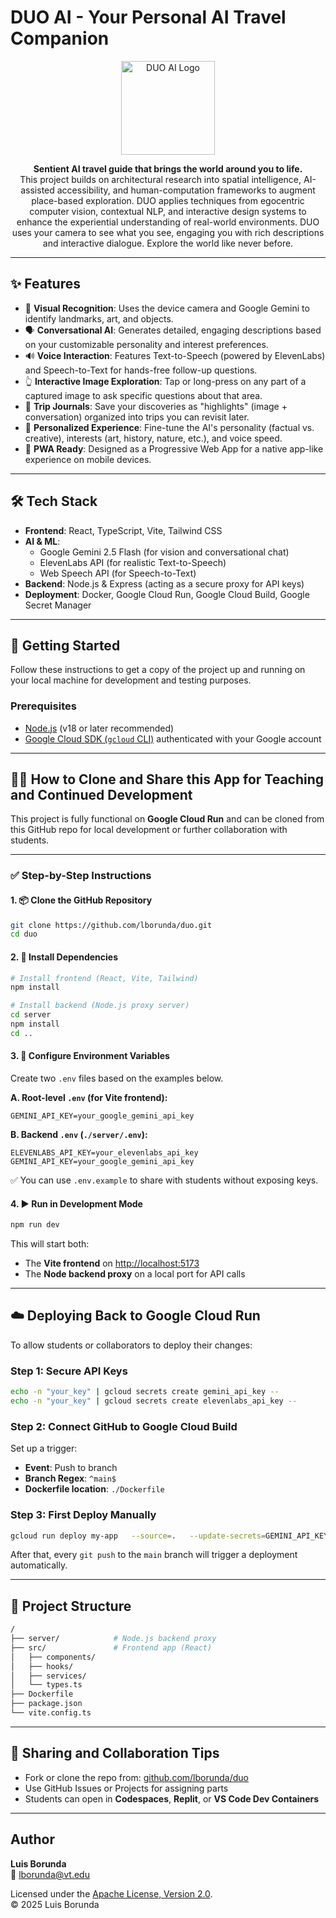 # DUO AI - Your Personal AI Travel Companion

<p align="center">
  <img src="https://storage.googleapis.com/gemini-prod-us-west1-assets/v1/f7c162625291b8d8f079f29125345607b3164991c1b1819828464f1d4f293b68" alt="DUO AI Logo" width="150">
</p>

<p align="center">
  <strong>Sentient AI travel guide that brings the world around you to life.</strong><br />
  This project builds on architectural research into spatial intelligence, AI-assisted accessibility, and human-computation frameworks to augment place-based exploration. DUO applies techniques from egocentric computer vision, contextual NLP, and interactive design systems to enhance the experiential understanding of real-world environments.
  DUO uses your camera to see what you see, engaging you with rich descriptions and interactive dialogue. Explore the world like never before.
</p>

---

## ✨ Features

- 📸 **Visual Recognition**: Uses the device camera and Google Gemini to identify landmarks, art, and objects.
- 🗣️ **Conversational AI**: Generates detailed, engaging descriptions based on your customizable personality and interest preferences.
- 🔊 **Voice Interaction**: Features Text-to-Speech (powered by ElevenLabs) and Speech-to-Text for hands-free follow-up questions.
- 👆 **Interactive Image Exploration**: Tap or long-press on any part of a captured image to ask specific questions about that area.
- 📓 **Trip Journals**: Save your discoveries as "highlights" (image + conversation) organized into trips you can revisit later.
- 🔧 **Personalized Experience**: Fine-tune the AI's personality (factual vs. creative), interests (art, history, nature, etc.), and voice speed.
- 📱 **PWA Ready**: Designed as a Progressive Web App for a native app-like experience on mobile devices.

---

## 🛠️ Tech Stack

- **Frontend**: React, TypeScript, Vite, Tailwind CSS
- **AI & ML**:
  - Google Gemini 2.5 Flash (for vision and conversational chat)
  - ElevenLabs API (for realistic Text-to-Speech)
  - Web Speech API (for Speech-to-Text)
- **Backend**: Node.js & Express (acting as a secure proxy for API keys)
- **Deployment**: Docker, Google Cloud Run, Google Cloud Build, Google Secret Manager

---

## 🚀 Getting Started

Follow these instructions to get a copy of the project up and running on your local machine for development and testing purposes.

### Prerequisites

- [Node.js](https://nodejs.org/) (v18 or later recommended)
- [Google Cloud SDK (`gcloud` CLI)](https://cloud.google.com/sdk/docs/install) authenticated with your Google account

---

## 👨‍🏫 How to Clone and Share this App for Teaching and Continued Development

This project is fully functional on **Google Cloud Run** and can be cloned from this GitHub repo for local development or further collaboration with students.

---

### ✅ Step-by-Step Instructions

#### 1. 📦 Clone the GitHub Repository

```bash
git clone https://github.com/lborunda/duo.git
cd duo
```

#### 2. 📁 Install Dependencies

```bash
# Install frontend (React, Vite, Tailwind)
npm install

# Install backend (Node.js proxy server)
cd server
npm install
cd ..
```

#### 3. 🔑 Configure Environment Variables

Create two `.env` files based on the examples below.

**A. Root-level `.env` (for Vite frontend):**

```env
GEMINI_API_KEY=your_google_gemini_api_key
```

**B. Backend `.env` (`./server/.env`):**

```env
ELEVENLABS_API_KEY=your_elevenlabs_api_key
GEMINI_API_KEY=your_google_gemini_api_key
```

✅ You can use `.env.example` to share with students without exposing keys.

#### 4. ▶️ Run in Development Mode

```bash
npm run dev
```

This will start both:
- The **Vite frontend** on [http://localhost:5173](http://localhost:5173)
- The **Node backend proxy** on a local port for API calls

---

## ☁️ Deploying Back to Google Cloud Run

To allow students or collaborators to deploy their changes:

### Step 1: Secure API Keys

```bash
echo -n "your_key" | gcloud secrets create gemini_api_key --
echo -n "your_key" | gcloud secrets create elevenlabs_api_key --
```

### Step 2: Connect GitHub to Google Cloud Build

Set up a trigger:

- **Event**: Push to branch  
- **Branch Regex**: `^main$`  
- **Dockerfile location**: `./Dockerfile`

### Step 3: First Deploy Manually

```bash
gcloud run deploy my-app   --source=.   --update-secrets=GEMINI_API_KEY=gemini_api_key:latest,ELEVENLABS_API_KEY=elevenlabs_api_key:latest
```

After that, every `git push` to the `main` branch will trigger a deployment automatically.

---

## 🧰 Project Structure

```bash
/
├── server/            # Node.js backend proxy
├── src/               # Frontend app (React)
│   ├── components/
│   ├── hooks/
│   ├── services/
│   └── types.ts
├── Dockerfile
├── package.json
└── vite.config.ts
```

---

## 👥 Sharing and Collaboration Tips

- Fork or clone the repo from: [github.com/lborunda/duo](https://github.com/lborunda/duo)
- Use GitHub Issues or Projects for assigning parts
- Students can open in **Codespaces**, **Replit**, or **VS Code Dev Containers**

---

## Author

**Luis Borunda**  
📧 [lborunda@vt.edu](mailto:lborunda@vt.edu)

Licensed under the [Apache License, Version 2.0](LICENSE).  
© 2025 Luis Borunda
